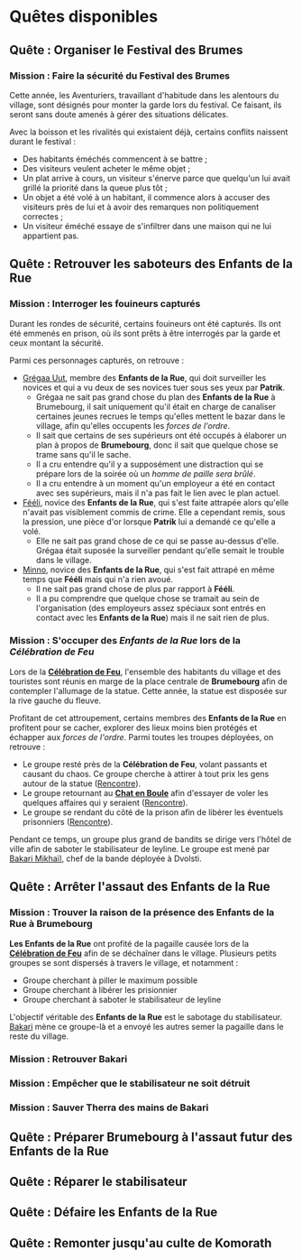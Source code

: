 # Quêtes disponibles

## Quête : Organiser le Festival des Brumes


### Mission : Faire la sécurité du Festival des Brumes
Cette année, les Aventuriers, travaillant d'habitude dans les alentours du village, sont désignés pour monter la garde lors du festival. Ce faisant, ils seront sans doute amenés à gérer des situations délicates.

Avec la boisson et les rivalités qui existaient déjà, certains conflits naissent durant le festival : 
* Des habitants éméchés commencent à se battre ;
* Des visiteurs veulent acheter le même objet ;
* Un plat arrive à cours, un visiteur s'énerve parce que quelqu'un lui avait grillé la priorité dans la queue plus tôt ;
* Un objet a été volé à un habitant, il commence alors à accuser des visiteurs près de lui et à avoir des remarques non politiquement correctes ;
* Un visiteur éméché essaye de s'infiltrer dans une maison qui ne lui appartient pas.

## Quête : Retrouver les saboteurs des Enfants de la Rue

### Mission : Interroger les fouineurs capturés
Durant les rondes de sécurité, certains fouineurs ont été capturés. Ils ont été emmenés en prison, où ils sont prêts à être interrogés par la garde et ceux montant la sécurité. 

Parmi ces personnages capturés, on retrouve : 
* [Grégaa Uut](../WORLDBUILDING/VILLES/Dvolsti.md#grégwa-uut---membre), membre des **Enfants de la Rue**, qui doit surveiller les novices et qui a vu deux de ses novices tuer sous ses yeux par **Patrik**.
    * Grégaa ne sait pas grand chose du plan des **Enfants de la Rue** à Brumebourg, il sait uniquement qu'il était en charge de canaliser certaines jeunes recrues le temps qu'elles mettent le bazar dans le village, afin qu'elles occupents les *forces de l'ordre*. 
    * Il sait que certains de ses supérieurs ont été occupés à élaborer un plan à propos de **Brumebourg**, donc il sait que quelque chose se trame sans qu'il le sache. 
    * Il a cru entendre qu'il y a supposément une distraction qui se prépare lors de la soirée où un *homme de paille sera brûlé*.
    * Il a cru entendre à un moment qu'un employeur a été en contact avec ses supérieurs, mais il n'a pas fait le lien avec le plan actuel.
* [Fééli](../WORLDBUILDING/VILLES/Dvolsti.md#fééli---novice), novice des **Enfants de la Rue**, qui s'est faite attrapée alors qu'elle n'avait pas visiblement commis de crime. Elle a cependant remis, sous la pression, une pièce d'or lorsque **Patrik** lui a demandé ce qu'elle a volé.
    * Elle ne sait pas grand chose de ce qui se passe au-dessus d'elle. Grégaa était suposée la surveiller pendant qu'elle semait le trouble dans le village. 
* [Minno](../WORLDBUILDING/VILLES/Dvolsti.md#minno---novice), novice des **Enfants de la Rue**, qui s'est fait attrapé en même temps que **Fééli** mais qui n'a rien avoué.
    * Il ne sait pas grand chose de plus par rapport à **Fééli**.
    * Il a pu comprendre que quelque chose se tramait au sein de l'organisation (des employeurs assez spéciaux sont entrés en contact avec les **Enfants de la Rue**) mais il ne sait rien de plus.

### Mission : S'occuper des *Enfants de la Rue* lors de la *Célébration de Feu*

Lors de la [**Célébration de Feu**](../WORLDBUILDING/VILLES/Brumebourg.md#la-célébration-de-feu), l'ensemble des habitants du village et des touristes sont réunis en marge de la place centrale de **Brumebourg** afin de contempler l'allumage de la statue. Cette année, la statue est disposée sur la rive gauche du fleuve. 

Profitant de cet attroupement, certains membres des **Enfants de la Rue** en profitent pour se cacher, explorer des lieux moins bien protégés et échapper aux *forces de l'ordre*. Parmi toutes les troupes déployées, on retrouve : 
* Le groupe resté près de la **Célébration de Feu**, volant passants et causant du chaos. Ce groupe cherche à attirer à tout prix les gens autour de la statue ([Rencontre](../RENCONTRES/MilieuRural.md#rencontre-rural-1---vol-lors-dune-fête)). 
* Le groupe retournant au [**Chat en Boule**](../WORLDBUILDING/VILLES/Brumebourg.md#le-chat-en-boule---taverne) afin d'essayer de voler les quelques affaires qui y seraient ([Rencontre](../RENCONTRES/DansUnBatiment.md#rencontre-batiment-3---bande-plus-forte-de-bandits-fouineurs)). 
* Le groupe se rendant du côté de la prison afin de libérer les éventuels prisonniers ([Rencontre](../RENCONTRES/DansUnBatiment.md#rencontre-batiment-4---opération-libérer-les-bandits-de-la-prison)).

Pendant ce temps, un groupe plus grand de bandits se dirige vers l'hôtel de ville afin de saboter le stabilisateur de leyline. Le groupe est mené par [Bakari Mikhaïl](../WORLDBUILDING/VILLES/Dvolsti.md#bakari-mikhaïl---chef-de-groupe), chef de la bande déployée à Dvolsti.

## Quête : Arrêter l'assaut des Enfants de la Rue

### Mission : Trouver la raison de la présence des Enfants de la Rue à Brumebourg
**Les Enfants de la Rue** ont profité de la pagaille causée lors de la [**Célébration de Feu**](../WORLDBUILDING/VILLES/Brumebourg.md#la-célébration-de-feu) afin de se déchaîner dans le village. Plusieurs petits groupes se sont dispersés à travers le village, et notamment : 
* Groupe cherchant à piller le maximum possible
* Groupe cherchant à libérer les prisionnier
* Groupe cherchant à saboter le stabilisateur de leyline

L'objectif véritable des **Enfants de la Rue** est le sabotage du stabilisateur. [Bakari](../WORLDBUILDING/VILLES/Dvolsti.md#bakari-mikhaïl---chef-de-groupe) mène ce groupe-là et a envoyé les autres semer la pagaille dans le reste du village.

### Mission : Retrouver Bakari


### Mission : Empêcher que le stabilisateur ne soit détruit

### Mission : Sauver Therra des mains de Bakari

## Quête : Préparer Brumebourg à l'assaut futur des Enfants de la Rue
## Quête : Réparer le stabilisateur
## Quête : Défaire les Enfants de la Rue
## Quête : Remonter jusqu'au culte de Komorath